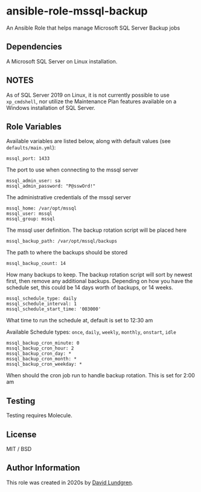 # ansible-role-mssql-backup

An Ansible Role that helps manage Microsoft SQL Server Backup jobs

## Dependencies

A Microsoft SQL Server on Linux installation.

## NOTES

As of SQL Server 2019 on Linux, it is not currently possible to use `xp_cmdshell`, nor utilize the Maintenance Plan features available on a Windows installation of SQL Server.

## Role Variables

Available variables are listed below, along with default values (see `defaults/main.yml`):

    mssql_port: 1433
    
The port to use when connecting to the mssql server

    mssql_admin_user: sa
    mssql_admin_password: "P@sswOrd!"

The administrative credentials of the mssql server

    mssql_home: /var/opt/mssql
    mssql_user: mssql
    mssql_group: mssql

The mssql user definition. The backup rotation script will be placed here

    mssql_backup_path: /var/opt/mssql/backups

The path to where the backups should be stored

    mssql_backup_count: 14

How many backups to keep. The backup rotation script will sort by newest first, then remove any additional backups. Depending on how you have the schedule set, this could be 14 days worth of backups, or 14 weeks.

    mssql_schedule_type: daily
    mssql_schedule_interval: 1
    mssql_schedule_start_time: '003000'

What time to run the schedule at, default is set to 12:30 am

Available Schedule types: `once`, `daily`, `weekly`, `monthly`, `onstart`, `idle`

    mssql_backup_cron_minute: 0
    mssql_backup_cron_hour: 2
    mssql_backup_cron_day: *
    mssql_backup_cron_month: *
    mssql_backup_cron_weekday: *

When should the cron job run to handle backup rotation. This is set for 2:00 am   

## Testing

Testing requires Molecule. 

## License

MIT / BSD

## Author Information

This role was created in 2020s by [David Lundgren](https://www.davidscode.com/).
